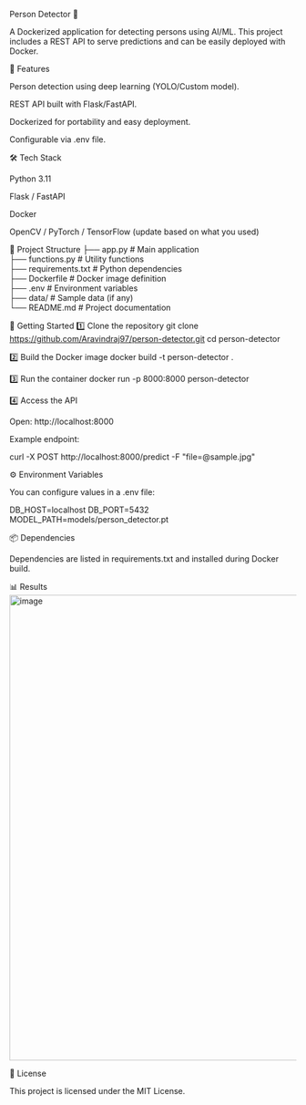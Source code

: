 Person Detector 🚀

A Dockerized application for detecting persons using AI/ML. This project includes a REST API to serve predictions and can be easily deployed with Docker.

📌 Features

Person detection using deep learning (YOLO/Custom model).

REST API built with Flask/FastAPI.

Dockerized for portability and easy deployment.

Configurable via .env file.

🛠️ Tech Stack

Python 3.11

Flask / FastAPI

Docker

OpenCV / PyTorch / TensorFlow (update based on what you used)

📂 Project Structure
├── app.py              # Main application  
├── functions.py        # Utility functions  
├── requirements.txt    # Python dependencies  
├── Dockerfile          # Docker image definition  
├── .env                # Environment variables  
├── data/               # Sample data (if any)  
└── README.md           # Project documentation  

🚀 Getting Started
1️⃣ Clone the repository
git clone https://github.com/Aravindraj97/person-detector.git
cd person-detector

2️⃣ Build the Docker image
docker build -t person-detector .

3️⃣ Run the container
docker run -p 8000:8000 person-detector

4️⃣ Access the API

Open: http://localhost:8000

Example endpoint:

curl -X POST http://localhost:8000/predict -F "file=@sample.jpg"

⚙️ Environment Variables

You can configure values in a .env file:

DB_HOST=localhost
DB_PORT=5432
MODEL_PATH=models/person_detector.pt

📦 Dependencies

Dependencies are listed in requirements.txt and installed during Docker build.

📊 Results
<img width="1421" height="817" alt="image" src="https://github.com/user-attachments/assets/2779ccf9-15a1-4dd1-b80a-09c58b4b6a97" />




📜 License

This project is licensed under the MIT License.
